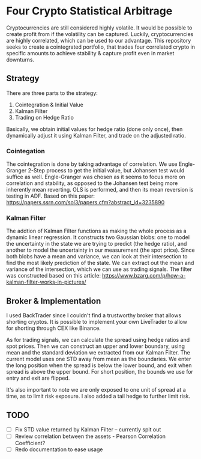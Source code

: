 # Four Crypto Statistical Arbitrage
Cryptocurrencies are still considered highly volatile. It would be possible to create profit from if the volatility can be captured.
Luckily, cryptocurrencies are highly correlated, which can be used to our advantage. This repository seeks to create a cointegrated portfolio,
that trades four correlated crypto in specific amounts to achieve stability & capture profit even in market downturns.

## Strategy
There are three parts to the strategy:
1. Cointegration & Initial Value
2. Kalman Filter
3. Trading on Hedge Ratio

Basically, we obtain initial values for hedge ratio (done only once), then dynamically adjust it using Kalman Filter, and trade on the adjusted ratio.

### Cointegation
The cointegration is done by taking advantage of correlation.
We use Engle-Granger 2-Step process to get the initial value, but Johansen test would suffice as well.
Engle-Granger was chosen as it seems to focus more on correlation and stability, 
as opposed to the Johansen test being more inherently mean reverting.
OLS is performed, and then its mean reversion is testing in ADF.
Based on this paper: https://papers.ssrn.com/sol3/papers.cfm?abstract_id=3235890

### Kalman Filter
The addtion of Kalman Filter functions as making the whole process as a dynamic linear regression.
It constructs two Gaussian blobs: one to model the uncertainty in the state we are trying to predict (the hedge ratio),
and another to model the uncertainty in our measurement (the spot price). Since both blobs have a mean and variance,
we can look at their intersection to find the most likely prediction of the state. We can extract out the mean and variance
of the intersection, which we can use as trading signals.
The filter was constructed based on this article: https://www.bzarg.com/p/how-a-kalman-filter-works-in-pictures/


## Broker & Implementation
I used BackTrader since I couldn't find a trustworthy broker that allows shorting cryptos.
It is possible to implement your own LiveTrader to allow for shorting through CEX like Binance.

As for trading signals, we can calculate the spread using hedge ratios and spot prices. Then we can construct an upper and lower boundary,
using mean and the standard deviation we extracted from our Kalman Filter. The current model uses one STD away from mean as the boundaries.
We enter the long position when the spread is below the lower bound, and exit when spread is above the upper bound.
For short position, the bounds we use for entry and exit are flipped.

It's also important to note we are only exposed to one unit of spread at a time, as to limit risk exposure.
I also added a tail hedge to further limit risk.

## TODO
- [ ] Fix STD value returned by Kalman Filter – currently spit out 
- [ ] Review correlation between the assets - Pearson Correlation Coefficient?
- [ ] Redo documentation to ease usage
